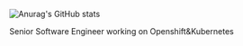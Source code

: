![Anurag's GitHub stats](https://github-readme-stats.vercel.app/api?username=ardaguclu&show_icons=true&theme=highcontrast)

Senior Software Engineer working on Openshift&Kubernetes
